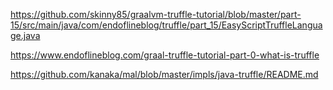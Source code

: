 https://github.com/skinny85/graalvm-truffle-tutorial/blob/master/part-15/src/main/java/com/endoflineblog/truffle/part_15/EasyScriptTruffleLanguage.java

https://www.endoflineblog.com/graal-truffle-tutorial-part-0-what-is-truffle

https://github.com/kanaka/mal/blob/master/impls/java-truffle/README.md